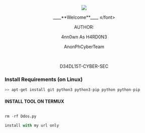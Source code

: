 <p align="center"><img src="https://user-images.githubusercontent.com/104662886/220317922-aa955116-006a-46e7-a3e5-e98512ba7d10.gif"></br>
<p align="center" font size="5" color="pink">
____**Welcome**____
≤/font></p>

<p align="center" font color="green">
AUTHOR:
<p align="center" font color="red">
4nn0wn As H4RD0N3

</br>
<p align="center" font color="green">
      AnonPhCyberTeam
</p>

</br>
<p align="center" font color="red">
      D34DL15T-CYBER-SEC
</p>



### Install Requirements (on Linux)

```python
>> apt-get install git python3 python3-pip python python-pip
```

#### INSTALL TOOL ON TERMUX
```python

rm -rf Ddos.py

install with my url only
